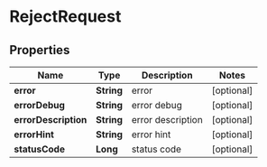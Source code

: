 

# RejectRequest

## Properties

Name | Type | Description | Notes
------------ | ------------- | ------------- | -------------
**error** | **String** | error |  [optional]
**errorDebug** | **String** | error debug |  [optional]
**errorDescription** | **String** | error description |  [optional]
**errorHint** | **String** | error hint |  [optional]
**statusCode** | **Long** | status code |  [optional]




